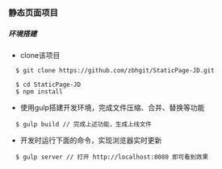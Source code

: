 
### 静态页面项目

##### 环境搭建
* clone该项目
```
  $ git clone https://github.com/zbhgit/StaticPage-JD.git

  $ cd StaticPage-JD
  $ npm install 
```
* 使用gulp搭建开发环境，完成文件压缩、合并、替换等功能
```
  $ gulp build // 完成上述功能，生成上线文件
```
* 开发时运行下面的命令，实现浏览器实时更新

```
  $ gulp server // 打开 http://localhost:8080 即可看到效果
```
